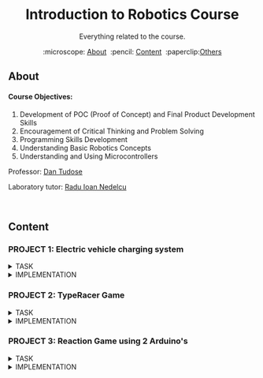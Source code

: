<h1 align="center" style="font-size:20">
Introduction to Robotics Course
</h1>

<p align="center">
Everything related to the course.
</p>

<p align="center">
  :microscope: <a href="#about">About</a>&#160;
  :pencil: <a href="#content">Content</a>&#160;
  :paperclip:<a href="#resources">Others</a>
</p>

## About

#### Course Objectives:
1. Development of POC (Proof of Concept) and Final Product Development Skills
2. Encouragement of Critical Thinking and Problem Solving
3. Programming Skills Development
4. Understanding Basic Robotics Concepts
5. Understanding and Using Microcontrollers

Professor: [Dan Tudose](https://github.com/dantudose)

Laboratory tutor: [Radu Ioan Nedelcu](https://github.com/Pepi100)

</br>

## Content

### PROJECT 1: Electric vehicle charging system
<details>
<summary>TASK</summary> 
 
  
<img src="Tema1/Tema1/Media Tema1/Screenshot 2024-10-23 210012.png" align="right" alt="Diagram" width="400">



#### Components Used

- 4x LEDs (to simulate the percentage of charge)
- 1x RGB LED (for free or busy status)
- 2x Buttons (for charging start and stop charging)
- 9x Resistors (6x 220/330ohm, 2x 1K)
- Breadboard
- Connecting Lines

</br>
</br>
</br>

#### Technical Task

The RGB LED represents the availability of the station. If the station is free, the LED will be green, and if the station is occupied, it will turn red.
The simple LEDs represent the degree of battery charge, which we will simulate through a progressive loader (L1 = 25%, L2 = 50%, L3 = 75%, L4 = 100%). The loader is charged by successively lighting up the LEDs, at a fixed interval of 3s. The LED that signifies the current percentage of charge will have a flashing state, the LEDs behind it being lit continuously, and the others turned off.
Short pressing the start button will start charging. Pressing this button while charging will not do anything.
Long pressing the stop button will forcibly stop charging and reset the station to the free state. Pressing this button while the station is free will not do anything.

</br>
</br>
</br>

</details>

<details>
<summary>IMPLEMENTATION</summary> 

</br>

[Virtual Simulation](https://wokwi.com/projects/412636711576299521)
</br>

[Code](https://github.com/KanekiLor/Robotics/blob/main/Tema1/Tema1/src/main.c)
</br>

[Video of the physical setup](https://github.com/KanekiLor/Robotics/blob/main/Tema1/Tema1/Media%20Tema1/Robotica-Tema-1.mp4)
</br>

#### Photo Gallery

<div align="center">
  <img src="https://github.com/KanekiLor/Robotics/blob/main/Tema1/Tema1/Media%20Tema1/Xl6Uqsf.jpeg" alt="Image 1" width="300">
  <img src="https://github.com/KanekiLor/Robotics/blob/main/Tema1/Tema1/Media%20Tema1/bqEjFGb.jpeg" alt="Image 2" width="300"> 
</div>

</br>
</br>
</details>

### PROJECT 2: ⁠TypeRacer Game

<details>
<summary>TASK</summary> 
 
  
<img src="https://github.com/calinfrunzeanu/Introduction-to-Robotics/blob/main/folder/project%202/images/project%202%20(1).jpg" align="right" alt="Diagram" width="400">

#### Description

In this theme you will create a game similar to TypeRacer.

</br>

#### Components Used

- Arduino UNO (ATmega328P microcontroller)
- 1x RGB LED (to signal if the correct word is misspelled or not)
- 2x Buttons (for round start/stop and difficulty selection)
- 5x Resistors (3x 220/330 ohm, 2x 1000 ohm)
- Breadboard
- Connecting threads

</br>

#### Technical Task

RGB LED - Status indicator:

In the sleep state, the LED will be white.
When the start button is pressed, the LED will flash for 3 seconds, indicating a countdown until the start of the round.
During a round: The LED will be green if the text entered is correct and will turn red if there is an error.
(1p) Start/Stop button:

Sleep Mode: If the game is paused, pressing the button initiates a new round after a 3-second countdown.
During a round: If the round is active, pressing the button will stop it immediately.
(1p) Difficulty button:

The difficulty button controls the speed at which words appear and can only be used in idle mode.
With each press, the difficulty changes by cycling between: (Easy, Medium, Hard).
When changing the difficulty, a message is sent via serial: "Easy/Medium/Hard mode on!".
For handling button presses, use debouncing and interrupts. Timers will be used to set the frequency of occurrence of words. A useful site, which also includes a video on using interrupts and timers in Arduino, is available here.
(3p) Word generation:

A word dictionary will be created.
During a round, the words will be displayed in the terminal in a random order.
If the current word was spelled correctly, a new word will be displayed immediately. If not, a new word will appear after the time interval set by the difficulty.
To generate random numbers, you must use the random() function.
(1p) Other observations:

The allotted time for a round is 30 seconds.
At the end of each round, the terminal will display how many words were spelled correctly.
</br>
</br>
</br>

</details>

<details>
<summary>IMPLEMENTATION</summary> 

</br>

[Virtual Simulation](https://wokwi.com/projects/413755217734885377)
</br>

[Code](https://github.com/KanekiLor/Robotics/blob/main/Tema2%20-%20Cristache%20Rares-Stefan/Tema2/src/main.cpp)
</br>

[Video of the physical setup](https://imgur.com/a/demonstratie-robot-typewriter-Cwh2F4E)
</br>

#### Photo Gallery

<div align="center" style="display: grid; grid-template-columns: repeat(auto-fit, minmax(150px, 1fr)); gap: 10px; max-width: 450px;">
  <img src="https://github.com/calinfrunzeanu/Introduction-to-Robotics/blob/main/folder/project%202/images/project%202%20(2).jpg" alt="Image 1" width="250" height="250" style="object-fit: cover;">
  <img src="https://github.com/calinfrunzeanu/Introduction-to-Robotics/blob/main/folder/project%202/images/project%202%20(3).jpg" alt="Image 2" width="250" height="250" style="object-fit: cover;">
  <img src="https://github.com/calinfrunzeanu/Introduction-to-Robotics/blob/main/folder/project%202/images/project%202%20(4).jpg" alt="Image 3" width="250" height="250" style="object-fit: cover;">
  <img src="https://github.com/calinfrunzeanu/Introduction-to-Robotics/blob/main/folder/project%202/images/project%202%20(5).jpg" alt="Image 4" width="250" height="250" style="object-fit: cover;">
  <img src="https://github.com/calinfrunzeanu/Introduction-to-Robotics/blob/main/folder/project%202/images/project%202%20(6).jpg" alt="Image 5" width="250" height="250" style="object-fit: cover;">
  <img src="https://github.com/calinfrunzeanu/Introduction-to-Robotics/blob/main/folder/project%202/images/project%202%20(7).jpg" alt="Image 6" width="250" height="250" style="object-fit: cover;">
</div>

</br>
</br>
</details>

### PROJECT 3: ⁠Reaction Game using 2 Arduino's
<details>
<summary>TASK</summary> 
 
  
<img src="https://github.com/KanekiLor/Robotics/blob/main/Tema%203/Media/circ-virtual.png" align="right" alt="Diagram" width="400">

#### Description

In this theme you will create a game of reactions for 2 players.

</br>

#### Components Used

- 2x Arduino UNO (ATmega328P microcontroller)
- 2x RGB LED (to indicate which color to press)
- 7x Buttons ( 1 for round start/stop and to play)
- 16x Resistors (220/330 ohm)
- 2x Breadboard, 2x MiniBreadboards
- 1x LCD
- 1x Servomotor
- 1x Potentiometer
- Connecting threads

</br>

#### Technical Task

Initialization
The game begins by displaying a welcome message on the LCD. Pressing a button triggers the start of the game.

To start the game, the start button can be implemented in a flexible manner, allowing students to choose one of the following options:

In this variant, the game starts when any button is pressed.
Specific Button Starts the Game - A specific button, clearly marked on the breadboard, is designated to start the game.
A Dedicated 7th Button - An additional button, exclusively for starting the game, can be added.
Round Progression
Each player has three buttons, each associated with an LED of a different color, and a 4th RGB LED.
During each round, one player is the active player.
The active player's RGB LED lights up in a color corresponding to one of their buttons. The player must press the button corresponding to the RGB LED's color as quickly as possible to earn points. The faster they react, the more points they receive.
At the end of a round, the LCD displays the updated score of both players.
Throughout the game, the LCD will show each player's score.

Game Timing and Conclusion
The servo motor rotates throughout the game, indicating progress. A full rotation of the servo motor marks the end of the game (you decide how fast it moves).
At the end, the LCD displays the winner's name and the final score for a few seconds, then returns to the start screen with the welcome message.
</br>
</br>
</br>

</details>

<details>
<summary>IMPLEMENTATION</summary> 

</br>

[Virtual Simulation](https://www.tinkercad.com/things/2ZqWAxfCucP/editel?lessonid=EFU6PEHIXGFUR1J&projectid=OGK4Q7VL20FZRV9&collectionid=OMOZACHJ9IR8LRE&title=Editing%20Components#/lesson-viewer)
</br>

[Code Master](https://github.com/KanekiLor/Robotics/blob/main/Tema%203/Master/src/main.cpp)
[Code Master](https://github.com/KanekiLor/Robotics/blob/main/Tema%203/Slave/src/main.cpp)
</br>

[Video of the physical setup](https://imgur.com/a/yZawR92)
</br>

#### Photo Gallery

<div align="center" style="display: grid; grid-template-columns: repeat(auto-fit, minmax(150px, 1fr)); gap: 10px; max-width: 450px;">
  <img src="https://github.com/KanekiLor/Robotics/blob/main/Tema%203/Media/1.jpg" alt="Image 1" width="250" height="250" style="object-fit: cover;">
  <img src="https://github.com/KanekiLor/Robotics/blob/main/Tema%203/Media/2.jpg" alt="Image 2" width="250" height="250" style="object-fit: cover;">
  <img src="https://github.com/KanekiLor/Robotics/blob/main/Tema%203/Media/3.jpg" alt="Image 3" width="250" height="250" style="object-fit: cover;">
  <img src="https://github.com/KanekiLor/Robotics/blob/main/Tema%203/Media/4.jpg" alt="Image 4" width="250" height="250" style="object-fit: cover;">


</br>
</br>
</details>
